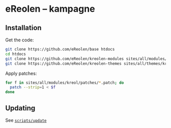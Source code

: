 # eReolen – kampagne

## Installation

Get the code:

```sh
git clone https://github.com/eReolen/base htdocs
cd htdocs
git clone https://github.com/eReolen/kreolen-modules sites/all/modules/kreol
git clone https://github.com/eReolen/kreolen-themes sites/all/themes/kreol
```

Apply patches:

```sh
for f in sites/all/modules/kreol/patches/*.patch; do
  patch --strip=1 < $f
done
```

## Updating

See [`scripts/update`](scripts/update)
